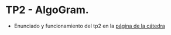 # TP2 - AlgoGram.
- Enunciado y funcionamiento del tp2 en la [página de la cátedra](https://algoritmos-rw.github.io/algoritmos/tps/2022_2/tp2/)
